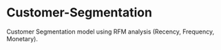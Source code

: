 # Customer-Segmentation
Customer Segmentation model using RFM analysis (Recency, Frequency, Monetary).
